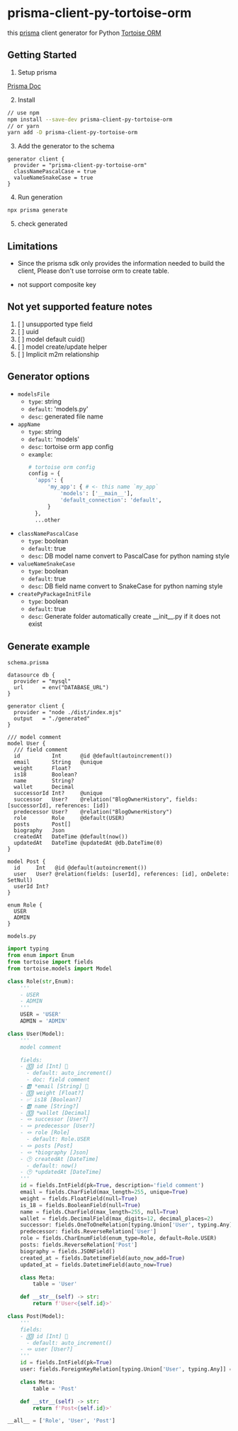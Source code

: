 # prisma-client-py-tortoise-orm

this [prisma](https://github.com/prisma/prisma) client generator for Python [Tortoise ORM](https://github.com/tortoise/tortoise-orm)

## Getting Started

1. Setup prisma

[Prisma Doc](https://www.prisma.io/docs/getting-started)

2. Install

```bash
// use npm
npm install --save-dev prisma-client-py-tortoise-orm
// or yarn
yarn add -D prisma-client-py-tortoise-orm
```

3. Add the generator to the schema

```prisma
generator client {
  provider = "prisma-client-py-tortoise-orm"
  classNamePascalCase = true
  valueNameSnakeCase = true
}
```

4. Run generation

```bash
npx prisma generate
```

5. check generated

## Limitations

- Since the prisma sdk only provides the information needed to build the client, Please don't use torroise orm to create table.

- not support composite key

## Not yet supported feature notes

1. [ ] unsupported type field
2. [ ] uuid
3. [ ] model default cuid()
4. [ ] model create/update helper
5. [ ] Implicit m2m relationship

## Generator options

- `modelsFile`
  - `type`: string
  - `default`: 'models.py'
  - `desc`: generated file name
- `appName`
  - `type`: string
  - `default`: 'models'
  - `desc`: tortoise orm app config
  - `example`:
    ```py
    # tortoise orm config
    config = {
      'apps': {
          'my_app': { # <- this name `my_app`
              'models': ['__main__'],
              'default_connection': 'default',
          }
      },
      ...other
    ```
- `classNamePascalCase`
  - `type`: boolean
  - `default`: true
  - `desc`: DB model name convert to PascalCase for python naming style
- `valueNameSnakeCase`
  - `type`: boolean
  - `default`: true
  - `desc`: DB field name convert to SnakeCase for python naming style
- `createPyPackageInitFile`
  - `type`: boolean
  - `default`: true
  - `desc`: Generate folder automatically create \_\_init\_\_.py if it does not exist

## Generate example

`schema.prisma`

```prisma
datasource db {
  provider = "mysql"
  url      = env("DATABASE_URL")
}

generator client {
  provider = "node ./dist/index.mjs"
  output   = "./generated"
}

/// model comment
model User {
  /// field comment
  id          Int      @id @default(autoincrement())
  email       String   @unique
  weight      Float?
  is18        Boolean?
  name        String?
  wallet      Decimal
  successorId Int?     @unique
  successor   User?    @relation("BlogOwnerHistory", fields: [successorId], references: [id])
  predecessor User?    @relation("BlogOwnerHistory")
  role        Role     @default(USER)
  posts       Post[]
  biography   Json
  createdAt   DateTime @default(now())
  updatedAt   DateTime @updatedAt @db.DateTime(0)
}

model Post {
  id     Int   @id @default(autoincrement())
  user   User? @relation(fields: [userId], references: [id], onDelete: SetNull)
  userId Int?
}

enum Role {
  USER
  ADMIN
}
```

`models.py`

```py
import typing
from enum import Enum
from tortoise import fields
from tortoise.models import Model

class Role(str,Enum):
    '''
    - USER
    - ADMIN
    '''
    USER = 'USER'
    ADMIN = 'ADMIN'

class User(Model):
    '''
    model comment

    fields:
    - 🔟 id [Int] 🔑
      - default: auto_increment()
      - doc: field comment
    - 🆎 *email [String] 📌
    - 🔟 weight [Float?]
    - ✅ is18 [Boolean?]
    - 🆎 name [String?]
    - 🔟 *wallet [Decimal]
    - 🪢 successor [User?]
    - 🪢 predecessor [User?]
    - 🪢 role [Role]
      - default: Role.USER
    - 🪢 posts [Post]
    - 🪢 *biography [Json]
    - 🕑 createdAt [DateTime]
      - default: now()
    - 🕑 *updatedAt [DateTime]
    '''
    id = fields.IntField(pk=True, description='field comment')
    email = fields.CharField(max_length=255, unique=True)
    weight = fields.FloatField(null=True)
    is_18 = fields.BooleanField(null=True)
    name = fields.CharField(max_length=255, null=True)
    wallet = fields.DecimalField(max_digits=12, decimal_places=2)
    successor: fields.OneToOneRelation[typing.Union['User', typing.Any]] = fields.OneToOneField(source_field='successorId', model_name='models.User', to_field='id', related_name='user_successor', null=True)
    predecessor: fields.ReverseRelation['User']
    role = fields.CharEnumField(enum_type=Role, default=Role.USER)
    posts: fields.ReverseRelation['Post']
    biography = fields.JSONField()
    created_at = fields.DatetimeField(auto_now_add=True)
    updated_at = fields.DatetimeField(auto_now=True)

    class Meta:
        table = 'User'

    def __str__(self) -> str:
        return f'User<{self.id}>'

class Post(Model):
    '''
    fields:
    - 🔟 id [Int] 🔑
      - default: auto_increment()
    - 🪢 user [User?]
    '''
    id = fields.IntField(pk=True)
    user: fields.ForeignKeyRelation[typing.Union['User', typing.Any]] = fields.ForeignKeyField(source_field='userId', model_name='models.User', to_field='id', related_name='post_user', on_delete=fields.SET_NULL, null=True)

    class Meta:
        table = 'Post'

    def __str__(self) -> str:
        return f'Post<{self.id}>'

__all__ = ['Role', 'User', 'Post']
```
